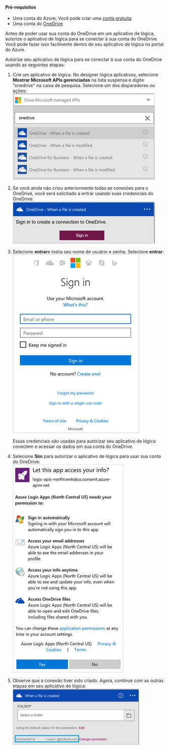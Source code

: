 #### <a name="prerequisites"></a>Pré-requisitos
- Uma conta do Azure; Você pode criar uma [conta gratuita](https://azure.microsoft.com/free)
- Uma conta do [OneDrive](https://www.microsoft.com/store/apps/onedrive/9wzdncrfj1p3) 

Antes de poder usar sua conta do OneDrive em um aplicativo de lógica, autorize o aplicativo de lógica para se conectar à sua conta do OneDrive.  Você pode fazer isso facilmente dentro de seu aplicativo de lógica no portal do Azure. 

Autorize seu aplicativo de lógica para se conectar à sua conta do OneDrive usando as seguintes etapas:

1. Crie um aplicativo de lógica. No designer lógica aplicativos, selecione **Mostrar Microsoft APIs gerenciadas** na lista suspensa e digite "onedrive" na caixa de pesquisa. Selecione um dos disparadores ou ações:  
  ![](./media/connectors-create-api-onedrive/onedrive-1.png)
2. Se você ainda não criou anteriormente todas as conexões para o OneDrive, você será solicitado a entrar usando suas credenciais do OneDrive:  
  ![](./media/connectors-create-api-onedrive/onedrive-2.png)
3. Selecione **entrar**e insira seu nome de usuário e senha. Selecione **entrar**:  
  ![](./media/connectors-create-api-onedrive/onedrive-3.png)   

    Essas credenciais são usadas para autorizar seu aplicativo de lógica conectem e acessar os dados em sua conta do OneDrive. 
4. Selecione **Sim** para autorizar o aplicativo de lógica para usar sua conta do OneDrive:  
  ![](./media/connectors-create-api-onedrive/onedrive-4.png)   
5. Observe que a conexão tiver sido criado. Agora, continue com as outras etapas em seu aplicativo de lógica:  
  ![](./media/connectors-create-api-onedrive/onedrive-5.png)
